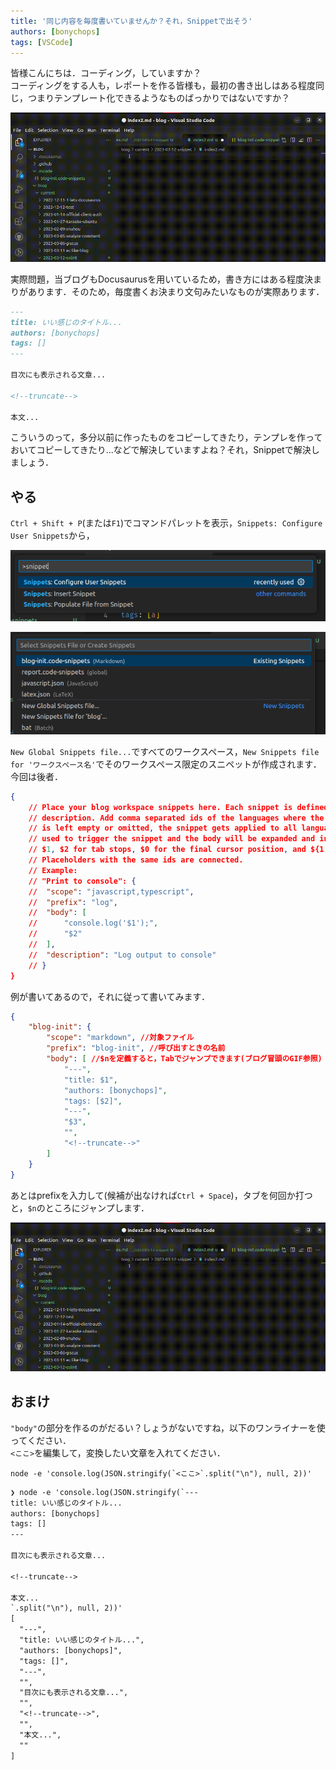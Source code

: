 ```yaml
---
title: '同じ内容を毎度書いていませんか？それ，Snippetで出そう'
authors: [bonychops]
tags: [VSCode]
---
```


皆様こんにちは．コーディング，していますか？  
コーディングをする人も，レポートを作る皆様も，最初の書き出しはある程度同じ，つまりテンプレート化できるようなものばっかりではないですか？

![](./thunbnail.gif)

<!--truncate-->

実際問題，当ブログもDocusaurusを用いているため，書き方にはある程度決まりがあります．そのため，毎度書くお決まり文句みたいなものが実際あります．

```markdown
---
title: いい感じのタイトル...
authors: [bonychops]
tags: []
---

目次にも表示される文章...

<!--truncate-->

本文...

```

こういうのって，多分以前に作ったものをコピーしてきたり，テンプレを作っておいてコピーしてきたり...などで解決していますよね？それ，Snippetで解決しましょう．

## やる

`Ctrl + Shift + P`(または`F1`)でコマンドパレットを表示，`Snippets: Configure User Snippets`から，

![](./f1.png)

![](./f1-2.png)

`New Global Snippets file...`ですべてのワークスペース，`New Snippets file for 'ワークスペース名'`でそのワークスペース限定のスニペットが作成されます．今回は後者．

```json title=blog-init.code-snippets
{
	// Place your blog workspace snippets here. Each snippet is defined under a snippet name and has a scope, prefix, body and
	// description. Add comma separated ids of the languages where the snippet is applicable in the scope field. If scope
	// is left empty or omitted, the snippet gets applied to all languages. The prefix is what is
	// used to trigger the snippet and the body will be expanded and inserted. Possible variables are:
	// $1, $2 for tab stops, $0 for the final cursor position, and ${1:label}, ${2:another} for placeholders.
	// Placeholders with the same ids are connected.
	// Example:
	// "Print to console": {
	// 	"scope": "javascript,typescript",
	// 	"prefix": "log",
	// 	"body": [
	// 		"console.log('$1');",
	// 		"$2"
	// 	],
	// 	"description": "Log output to console"
	// }
}
```

例が書いてあるので，それに従って書いてみます．

```json title=blog-init.code-snippets
{
	"blog-init": {
		"scope": "markdown", //対象ファイル
		"prefix": "blog-init", //呼び出すときの名前
		"body": [ //$nを定義すると，Tabでジャンプできます(ブログ冒頭のGIF参照)
			"---",
			"title: $1",
			"authors: [bonychops]",
			"tags: [$2]",
			"---",
			"$3",
			"",
			"<!--truncate-->"
		]
	}
}
```

あとはprefixを入力して(候補が出なければ`Ctrl + Space`)，タブを何回か打つと，`$n`のところにジャンプします．

![](./thunbnail.gif)

## おまけ
`"body"`の部分を作るのがだるい？しょうがないですね，以下のワンライナーを使ってください．  
`<ここ>`を編集して，変換したい文章を入れてください．

```shell
node -e 'console.log(JSON.stringify(`<ここ>`.split("\n"), null, 2))'
```

```txt title=実行結果
❯ node -e 'console.log(JSON.stringify(`---                        
title: いい感じのタイトル...
authors: [bonychops]
tags: []
---

目次にも表示される文章...

<!--truncate-->

本文...
`.split("\n"), null, 2))'
[
  "---",
  "title: いい感じのタイトル...",
  "authors: [bonychops]",
  "tags: []",
  "---",
  "",
  "目次にも表示される文章...",
  "",
  "<!--truncate-->",
  "",
  "本文...",
  ""
]
```